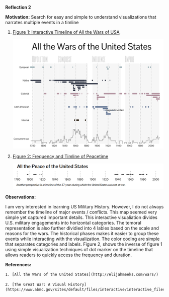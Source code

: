 **Reflection 2**

**Motivation:** Search for easy and simple to understand visualizations that narrates multiple events in a timline 

1. [Figure 1: Interactive Timeline of All the Wars of USA](http://elijahmeeks.com/wars/)

    ![Figure 1](Week2_Figures/Figure1.png)

2. [Figure 2: Frequency and Timline of Peacetime](http://elijahmeeks.com/wars/)

    ![Figure 2](Week2_Figures/Figure2.png)

**Observations:**

I am very interested in learning US Military History. However, I do not always remember the timeline of major events / conflicts. 
This map seemed very simple yet captured important details. This interactive visualiation divides U.S. military engagements into horizontal categories. The temoral representation is also further dividied into 4 lables based on the scale and reasons for the wars. The historical phases makes it easier to group these events while interacting with the visualization. The color coding are simple that separates categories and labels. Figure 2, shows the inverse of figure 1 using simple visualization techniques of dot marker on the timeline that allows readers to quickly access the frequency and duration. 







**References:**

    1. [All the Wars of the United States](http://elijahmeeks.com/wars/)

    2. [The Great War: A Visual History](https://www.abmc.gov/sites/default/files/interactive/interactive_files/WW1/index.html)

